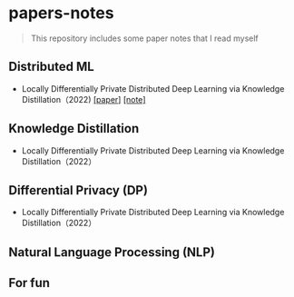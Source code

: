 # papers-notes
> This repository includes some paper notes that I read myself




## Distributed ML
* Locally Differentially Private Distributed Deep Learning via Knowledge Distillation（2022) [\[paper\]](https://arxiv.org/abs/2202.02971) [\[note\]](./note/Locally_Differentially_Private_Distributed_Deep_Learning_via_Knowledge_Distillation.md)



## Knowledge Distillation
* Locally Differentially Private Distributed Deep Learning via Knowledge Distillation（2022）




## Differential Privacy (DP)
* Locally Differentially Private Distributed Deep Learning via Knowledge Distillation（2022）



## Natural Language Processing (NLP)



## For fun
